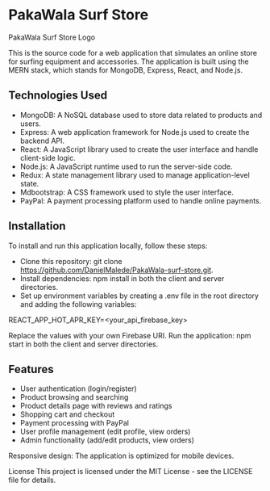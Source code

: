 <h1>PakaWala Surf Store</h1>

PakaWala Surf Store Logo

<p>This is the source code for a web application that simulates an online store for surfing equipment and accessories. The application is built using the MERN stack, which stands for MongoDB, Express, React, and Node.js.</p>

<h2>Technologies Used</h2>
<ul>
  <li>MongoDB: A NoSQL database used to store data related to products and users.</li>
<li>Express: A web application framework for Node.js used to create the backend API.</li>
<li>React: A JavaScript library used to create the user interface and handle client-side logic.</li>
<li>Node.js: A JavaScript runtime used to run the server-side code.</li>
<li>Redux: A state management library used to manage application-level state.</li>
<li>Mdbootstrap: A CSS framework used to style the user interface.</li>
<li>PayPal: A payment processing platform used to handle online payments.</li>
</ul>

<h2>Installation</h2>

To install and run this application locally, follow these steps:

- Clone this repository: git clone https://github.com/DanielMalede/PakaWala-surf-store.git.
- Install dependencies: npm install in both the client and server directories.
- Set up environment variables by creating a .env file in the root directory and adding the following variables:

REACT_APP_HOT_APR_KEY=<your_api_firebase_key>

Replace the values with your own Firebase URI.
Run the application: npm start in both the client and server directories.

<h2>Features</h2>
<ul>
  <li>User authentication (login/register)</li>
<li>Product browsing and searching</li>
<li>Product details page with reviews and ratings</li>
<li>Shopping cart and checkout</li>
<li>Payment processing with PayPal</li>
<li>User profile management (edit profile, view orders)</li>
<li>Admin functionality (add/edit products, view orders)</li>
</ul>

Responsive design: The application is optimized for mobile devices.


License
This project is licensed under the MIT License - see the LICENSE file for details.
